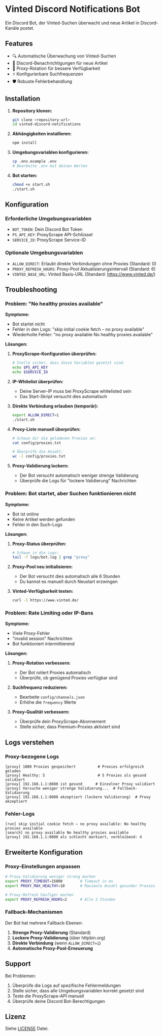 # Vinted Discord Notifications Bot

Ein Discord Bot, der Vinted-Suchen überwacht und neue Artikel in Discord-Kanäle postet.

## Features

- 🔍 Automatische Überwachung von Vinted-Suchen
- 📱 Discord-Benachrichtigungen für neue Artikel
- 🔄 Proxy-Rotation für bessere Verfügbarkeit
- ⚡ Konfigurierbare Suchfrequenzen
- 🛡️ Robuste Fehlerbehandlung

## Installation

1. **Repository klonen:**
   ```bash
   git clone <repository-url>
   cd vinted-discord-notifications
   ```

2. **Abhängigkeiten installieren:**
   ```bash
   npm install
   ```

3. **Umgebungsvariablen konfigurieren:**
   ```bash
   cp .env.example .env
   # Bearbeite .env mit deinen Werten
   ```

4. **Bot starten:**
   ```bash
   chmod +x start.sh
   ./start.sh
   ```

## Konfiguration

### Erforderliche Umgebungsvariablen

- `BOT_TOKEN`: Dein Discord Bot Token
- `PS_API_KEY`: ProxyScrape API-Schlüssel
- `SERVICE_ID`: ProxyScrape Service-ID

### Optionale Umgebungsvariablen

- `ALLOW_DIRECT`: Erlaubt direkte Verbindungen ohne Proxies (Standard: 0)
- `PROXY_REFRESH_HOURS`: Proxy-Pool Aktualisierungsintervall (Standard: 6)
- `VINTED_BASE_URL`: Vinted Basis-URL (Standard: https://www.vinted.de/)

## Troubleshooting

### Problem: "No healthy proxies available"

**Symptome:**
- Bot startet nicht
- Fehler in den Logs: "skip initial cookie fetch – no proxy available"
- Wiederholte Fehler: "no proxy available No healthy proxies available"

**Lösungen:**

1. **ProxyScrape-Konfiguration überprüfen:**
   ```bash
   # Stelle sicher, dass diese Variablen gesetzt sind:
   echo $PS_API_KEY
   echo $SERVICE_ID
   ```

2. **IP-Whitelist überprüfen:**
   - Deine Server-IP muss bei ProxyScrape whitelisted sein
   - Das Start-Skript versucht dies automatisch

3. **Direkte Verbindung erlauben (temporär):**
   ```bash
   export ALLOW_DIRECT=1
   ./start.sh
   ```

4. **Proxy-Liste manuell überprüfen:**
   ```bash
   # Schaue dir die geladenen Proxies an:
   cat config/proxies.txt
   
   # Überprüfe die Anzahl:
   wc -l config/proxies.txt
   ```

5. **Proxy-Validierung lockern:**
   - Der Bot versucht automatisch weniger strenge Validierung
   - Überprüfe die Logs für "lockere Validierung" Nachrichten

### Problem: Bot startet, aber Suchen funktionieren nicht

**Symptome:**
- Bot ist online
- Keine Artikel werden gefunden
- Fehler in den Such-Logs

**Lösungen:**

1. **Proxy-Status überprüfen:**
   ```bash
   # Schaue in die Logs:
   tail -f logs/bot.log | grep "proxy"
   ```

2. **Proxy-Pool neu initialisieren:**
   - Der Bot versucht dies automatisch alle 6 Stunden
   - Du kannst es manuell durch Neustart erzwingen

3. **Vinted-Verfügbarkeit testen:**
   ```bash
   curl -I https://www.vinted.de/
   ```

### Problem: Rate Limiting oder IP-Bans

**Symptome:**
- Viele Proxy-Fehler
- "invalid session" Nachrichten
- Bot funktioniert intermittierend

**Lösungen:**

1. **Proxy-Rotation verbessern:**
   - Der Bot rotiert Proxies automatisch
   - Überprüfe, ob genügend Proxies verfügbar sind

2. **Suchfrequenz reduzieren:**
   - Bearbeite `config/channels.json`
   - Erhöhe die `frequency` Werte

3. **Proxy-Qualität verbessern:**
   - Überprüfe dein ProxyScrape-Abonnement
   - Stelle sicher, dass Premium-Proxies aktiviert sind

## Logs verstehen

### Proxy-bezogene Logs

```
[proxy] 1000 Proxies gespeichert          # Proxies erfolgreich geladen
[proxy] Healthy: 5                        # 5 Proxies als gesund validiert
[proxy] 192.168.1.1:8080 ist gesund      # Einzelner Proxy validiert
[proxy] Versuche weniger strenge Validierung...  # Fallback-Validierung
[proxy] 192.168.1.1:8080 akzeptiert (lockere Validierung)  # Proxy akzeptiert
```

### Fehler-Logs

```
[run] skip initial cookie fetch – no proxy available: No healthy proxies available
[search] no proxy available No healthy proxies available
[proxy] 192.168.1.1:8080 als schlecht markiert, verbleibend: 4
```

## Erweiterte Konfiguration

### Proxy-Einstellungen anpassen

```bash
# Proxy-Validierung weniger streng machen
export PROXY_TIMEOUT=15000        # Timeout in ms
export PROXY_MAX_HEALTHY=10       # Maximale Anzahl gesunder Proxies

# Proxy-Refresh häufiger machen
export PROXY_REFRESH_HOURS=2      # Alle 2 Stunden
```

### Fallback-Mechanismen

Der Bot hat mehrere Fallback-Ebenen:

1. **Strenge Proxy-Validierung** (Standard)
2. **Lockere Proxy-Validierung** (über httpbin.org)
3. **Direkte Verbindung** (wenn `ALLOW_DIRECT=1`)
4. **Automatische Proxy-Pool-Erneuerung**

## Support

Bei Problemen:

1. Überprüfe die Logs auf spezifische Fehlermeldungen
2. Stelle sicher, dass alle Umgebungsvariablen korrekt gesetzt sind
3. Teste die ProxyScrape-API manuell
4. Überprüfe deine Discord Bot-Berechtigungen

## Lizenz

Siehe [LICENSE](LICENSE) Datei.
